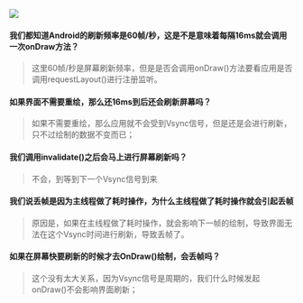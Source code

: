 ![](https://gitee.com/hysbtr/pic/raw/master/ui_refresh.png)

#### 我们都知道Android的刷新频率是60帧/秒，这是不是意味着每隔16ms就会调用一次onDraw方法？
> 这里60帧/秒是屏幕刷新频率，但是是否会调用onDraw()方法要看应用是否调用requestLayout()进行注册监听。

#### 如果界面不需要重绘，那么还16ms到后还会刷新屏幕吗？
> 如果不需要重绘，那么应用就不会受到Vsync信号，但是还是会进行刷新，只不过绘制的数据不变而已；

#### 我们调用invalidate()之后会马上进行屏幕刷新吗？
> 不会，到等到下一个Vsync信号到来

#### 我们说丢帧是因为主线程做了耗时操作，为什么主线程做了耗时操作就会引起丢帧
> 原因是，如果在主线程做了耗时操作，就会影响下一帧的绘制，导致界面无法在这个Vsync时间进行刷新，导致丢帧了。

#### 如果在屏幕快要刷新的时候才去OnDraw()绘制，会丢帧吗？
> 这个没有太大关系，因为Vsync信号是周期的，我们什么时候发起onDraw()不会影响界面刷新；